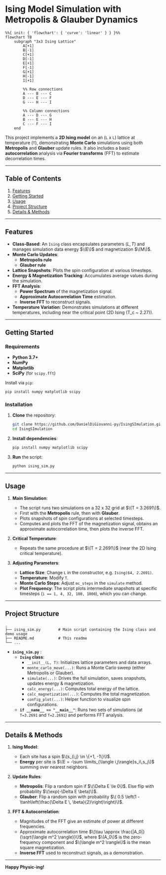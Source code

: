 # Ising Model Simulation with Metropolis & Glauber Dynamics

```mermaid
%%{ init: { 'flowchart': { 'curve': 'linear' } } }%%
flowchart TB
    subgraph "3x3 Ising Lattice"
        A[+1]
        B[-1]
        C[+1]
        D[-1]
        E[+1]
        F[-1]
        G[+1]
        H[-1]
        I[+1]

        %% Row connections
        A --- B --- C
        D --- E --- F
        G --- H --- I

        %% Column connections
        A --- D --- G
        B --- E --- H
        C --- F --- I
    end
```

This project implements a **2D Ising model** on an \(`L` x `L`\) lattice at temperature \(`T`\), demonstrating **Monte Carlo** simulations using both **Metropolis** and **Glauber** update rules. It also includes a basic **autocorrelation** analysis via **Fourier transforms** (FFT) to estimate decorrelation times.

---

## Table of Contents

1. [Features](#features)  
2. [Getting Started](#getting-started)  
3. [Usage](#usage)  
4. [Project Structure](#project-structure)  
5. [Details & Methods](#details--methods)  

---

## Features

- **Class-Based**: An `Ising` class encapsulates parameters $(L,T)$ and manages simulation data energy $\(E\)$ and magnetization $\(M\)$.  
- **Monte Carlo Updates**:
  - **Metropolis rule**  
  - **Glauber rule**  
- **Lattice Snapshots**: Plots the spin configuration at various timesteps.  
- **Energy & Magnetization Tracking**: Accumulates average values during the simulation.  
- **FFT Analysis**:  
  - **Power Spectrum** of the magnetization signal.  
  - **Approximate Autocorrelation Time** estimation.  
  - **Inverse FFT** to reconstruct signals.  
- **Temperature Variation**: Demonstrates simulations at different temperatures, including near the critical point (2D Ising (T_c ~ 2.27)).

---

## Getting Started

### Requirements

- **Python 3.7+**  
- **NumPy**  
- **Matplotlib**  
- **SciPy** (for `scipy.fft`)  

Install via `pip`:

```bash
pip install numpy matplotlib scipy
```

### Installation

1. **Clone** the repository:

   ```bash
   git clone https://github.com/DanielDiGiovanni-py/IsingSImulation.git
   cd IsingSImulation
   ```

2. **Install dependencies**:

   ```bash
   pip install numpy matplotlib scipy
   ```

3. **Run** the script:

   ```bash
   python ising_sim.py
   ```

---

## Usage

1. **Main Simulation**:  
   - The script runs two simulations on a 32 x 32 grid at $\(T = 3.2691\)$.  
   - First with the **Metropolis** rule, then with **Glauber**.  
   - Plots snapshots of spin configurations at selected timesteps.  
   - Computes and plots the FFT of the magnetization signal, obtains an approximate autocorrelation time, then plots the inverse FFT.  

2. **Critical Temperature**:  
   - Repeats the same procedure at $\(T = 2.2691\)$ (near the 2D Ising critical temperature).  

3. **Adjusting Parameters**:  
   - **Lattice Size**: Change `L` in the constructor, e.g. `Ising(64, 2.2691)`.  
   - **Temperature**: Modify `T`.  
   - **Monte Carlo Steps**: Adjust `mc_steps` in the `simulate` method.  
   - **Plot Frequency**: The script plots intermediate snapshots at specific timesteps (`i == 1, 4, 32, 100, 1000`), which you can change.

---

## Project Structure

```
.
├── ising_sim.py        # Main script containing the Ising class and demo usage
├── README.md           # This readme
└── ...
```

- **`ising_sim.py`** :
  - **`Ising` class**:  
    - `__init__(L, T)`: Initializes lattice parameters and data arrays.  
    - `monte_carlo_move(...)`: Runs a Monte Carlo sweep (either Metropolis or Glauber).  
    - `simulate(...)`: Drives the full simulation, saves snapshots, updates energy & magnetization.  
    - `calc_energy(...)`: Computes total energy of the lattice.  
    - `calc_magnetization(...)`: Computes the total magnetization.  
    - `config_plot(...)`: Helper function to visualize spin configurations.  
  - **`if __name__ == "__main__"`**: Runs two sets of simulations (at `T=3.2691` and `T=2.2691`) and performs FFT analysis.

---

## Details & Methods

1. **Ising Model**:  
   - Each site has a spin $\(s_{i,j} \in \{+1, -1\}\)$.  
   - **Energy** per site is $\(E = -\sum \limits_{\langle i,j\rangle}s_i\,s_j\)$ summing over nearest neighbors.  

2. **Update Rules**:
   - **Metropolis**: Flip a random spin if $\(\Delta E \le 0\)$. Else flip with probability $\(\exp(-\Delta E \beta)\)$.  
   - **Glauber**: Flip a random spin with probability $\( 0.5 \left(1 - \tanh\left(\frac{\Delta E \, \beta}{2}\right)\right)\)$.  

3. **FFT & Autocorrelation**:
   - Magnitudes of the FFT give an estimate of power at different frequencies.  
   - Approximate autocorrelation time $\(\tau \approx \frac{|A_0|}{\sqrt{\langle m^2 \rangle}}\)$, where $\(A_0\)$ is the zero-frequency component and $\(\langle m^2 \rangle\)$ is the mean square magnetization.  
   - **Inverse FFT** used to reconstruct signals, as a demonstration.

---

**Happy Physic-ing!**
